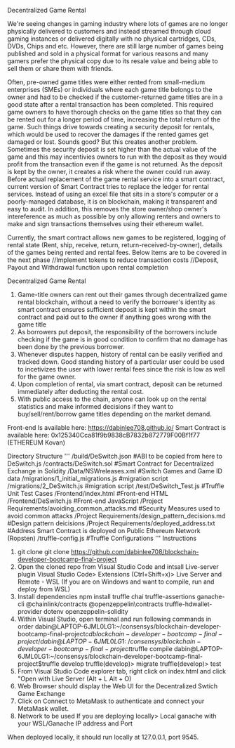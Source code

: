 Decentralized Game Rental

We're seeing changes in gaming industry where lots of games are no longer physically delivered to customers and instead streamed through cloud gaming instances or delivered digitally with no physical cartridges, CDs, DVDs, Chips and etc. However, there are still large number of games being published and sold in a physical format for various reasons and many gamers prefer the physical copy due to its resale value and being able to sell them or share them with friends. 

Often, pre-owned game titles were either rented from small-medium enterprises (SMEs) or individuals where each game title belongs to the owner and had to be checked if the customer-returned game titles are in a good state after a rental transaction has been completed. This required game owners to have thorough checks on the game titles so that they can be rented out for a longer period of time, increasing the total return of the game. Such things drive towards creating a security deposit for rentals, which would be used to recover the damages if the rented games get damaged or lost. Sounds good? But this creates another problem. Sometimes the security deposit is set higher than the actual value of the game and this may incentivies owners to run with the deposit as they would profit from the transaction even if the game is not returned. As the deposit is kept by the owner, it creates a risk where the owner could run away. Before actual replacement of the game rental service into a smart contract, current version of Smart Contract tries to replace the ledger for rental services. Instead of using an excel file that sits in a store's computer or a poorly-managed database, it is on blockchain, making it transparent and easy to audit. In addition, this removes the store owner/shop owner's intereference as much as possible by only allowing renters and owners to make and sign transactions themselves using their ethereum wallet.

Currently, the smart contract allows new games to be registered, logging of rental state (Rent, ship, receive, return, return-received-by-owner), details of the games being rented and rental fees. Below items are to be covered in the next phase
//Implement tokens to reduce transaction costs
//Deposit, Payout and Withdrawal function upon rental completion

Decentralized Game Rental
1. Game-title owners can rent out their games through decentralized game rental blockchain, without a need to verify the borrower's identity as smart contract ensures sufficient deposit is kept within the smart contract and paid out to the owner if anything goes wrong with the game title
2. As borrowers put deposit, the responsibility of the borrowers include checking if the game is in good condition to confirm that no damage has been done by the previous borrower.
3. Whenever disputes happen, history of rental can be easily verified and tracked down. Good standing history of a particular user could be used to incetivizes the user with lower rental fees since the risk is low as well for the game owner.
4. Upon completion of rental, via smart contract, deposit can be returned immediately after deducting the rental cost.
5. With public access to the chain, anyone can look up on the rental statistics and make informed decisions if they want to buy/sell/rent/borrow game titles depending on the market demand.

Front-end Is available here: https://dabinlee708.github.io/
Smart Contract is available here: 0x125340Cca81f9b9838cB7832b872779F00Bf1f77 (ETHEREUM Kovan)

Directory Structure
'''
/build/DeSwitch.json #ABI to be copied from here to DeSwitch.js
/contracts/DeSwitch.sol #Smart Contract for Decentralized Exchange in Solidity
/Data/NSWreleases.xml #Switch Games and Game ID data
/migrations/1_initial_migrations.js #migration script
/migrations/2_DeSwitch.js #migration script
/test/DeSwitch_Test.js #Truffle Unit Test Cases
/Frontend/index.html #Front-end HTML
/Frontend/DeSwitch.js #Front-end JavaScript
/Project Requirements/avoiding_common_attacks.md #Security Measures used to avoid common attacks 
/Project Requirements/design_pattern_decisions.md #Design pattern deicisions
/Project Requirements/deployed_address.txt  #Address Smart Contract is deployed on Public Ethereum Network (Ropsten)
/truffle-config.js #Truffle Configurations
'''
Instructions
1. git clone 
git clone https://github.com/dabinlee708/blockchain-developer-bootcamp-final-project
2. Open the cloned repo from Visual Studio Code and intsall Live-server plugin
Visual Studio Code> Extensions (Ctrl+Shift+x)> Live Server and Remote - WSL (If you are on Windows and want to compile, run and deploy from WSL)
3. Install dependencies
npm install truffle chai truffle-assertions ganache-cli @chainlink/contracts @openzeppelin\contracts  truffle-hdwallet-provider dotenv openzeppelin-solidity
4. Within Visual Studio, open terminal and run following commands in order
dabin@LAPTOP-6JML0LG1:~/consensys/blockchain-developer-bootcamp-final-project$cd blockchain-developer-bootcamp-final-project/
dabin@LAPTOP-6JML0LG1:~/consensys/blockchain-developer-bootcamp-final-project$truffle compile
dabin@LAPTOP-6JML0LG1:~/consensys/blockchain-developer-bootcamp-final-project$truffle develop
truffle(develop)> migrate
truffle(develop)> test
6. From Visual Studio Code explorer tab, right click on index.html and click "Open with Live Server (Alt + L Alt + O)
7. Web Browser should display the Web UI for the Decentralized Swtich Game Exchange
8. Click on Connect to MetaMask to authenticate and connect your MetaMask wallet.
9. Network to be used 
If you are deploying locally> Local ganache with your WSL/Ganache IP address and Port


When deployed locally, it should run locally at 127.0.0.1, port 9545.
